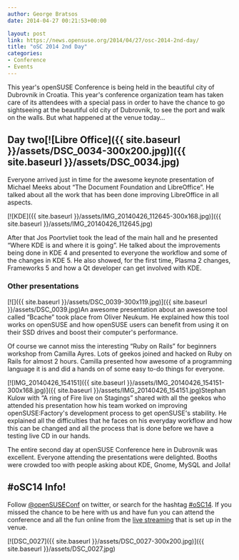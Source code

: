 ```yaml
---
author: George Bratsos
date: 2014-04-27 00:21:53+00:00

layout: post
link: https://news.opensuse.org/2014/04/27/osc-2014-2nd-day/
title: "oSC 2014 2nd Day"
categories:
- Conference
- Events
---
```

This year's openSUSE Conference is being held in the beautiful city of Dubrovnik in Croatia. This year's conference organization team has taken care of its attendees with a special pass in order to have the chance to go sightseeing at the beautiful old city of Dubrovnik, to see the port and walk on the walls. But what happened at the venue today...<!-- more -->


## Day two[![Libre Office]({{ site.baseurl }}/assets/DSC_0034-300x200.jpg)]({{ site.baseurl }}/assets/DSC_0034.jpg)


Everyone arrived just in time for the awesome keynote presentation of Michael Meeks about “The Document Foundation and LibreOffice”. He talked about all the work that has been done improving LibreOffice in all aspects.







[![KDE]({{ site.baseurl }}/assets/IMG_20140426_112645-300x168.jpg)]({{ site.baseurl }}/assets/IMG_20140426_112645.jpg)



After that Jos Poortvliet took the lead of the main hall and he presented “Where KDE is and where it is going”. He talked about the improvements being done in KDE 4 and presented to everyone the workflow and some of the changes in KDE 5. He also showed, for the first time, Plasma 2 changes, Frameworks 5 and how a Qt developer can get involved with KDE.


### 




### Other presentations


[![]({{ site.baseurl }}/assets/DSC_0039-300x119.jpg)]({{ site.baseurl }}/assets/DSC_0039.jpg)An awesome presentation about an awesome tool called “Bcache” took place from Oliver Neukum. He explained how this tool works on openSUSE and how openSUSE users can benefit from using it on their SSD drives and boost their computer's performance.

Of course we cannot miss the interesting “Ruby on Rails” for beginners workshop from Camilla Ayres. Lots of geekos joined and hacked on Ruby on Rails for almost 2 hours. Camilla presented how awesome of a programming language it is and did a hands on of some easy to-do things for everyone.

[![IMG_20140426_154151]({{ site.baseurl }}/assets/IMG_20140426_154151-300x168.jpg)]({{ site.baseurl }}/assets/IMG_20140426_154151.jpg)Stephan Kulow with “A ring of Fire live on Stagings” shared with all the geekos who attended his presentation how his team worked on improving openSUSE:Factory's development process to get openSUSE's stability. He explained all the difficulties that he faces on his everyday workflow and how this can be changed and all the process that is done before we have a testing live CD in our hands.

The entire second day at openSUSE Conference here in Dubrovnik was excellent. Everyone attending the presentations were delighted. Booths were crowded too with people asking about KDE, Gnome, MySQL and Jolla!


## #oSC14 Info!


Follow [@openSUSEConf](https://twitter.com/openSUSEConf) on twitter, or search for the hashtag [#oSC14](https://twitter.com/search?q=%23oSC14&src=tyah). If you missed the chance to be here with us and have fun you can attend the conference and all the fun online from the [live streaming](https://bambuser.com/channel/opensusetv) that is set up in the venue.

[![DSC_0027]({{ site.baseurl }}/assets/DSC_0027-300x200.jpg)]({{ site.baseurl }}/assets/DSC_0027.jpg)

		
